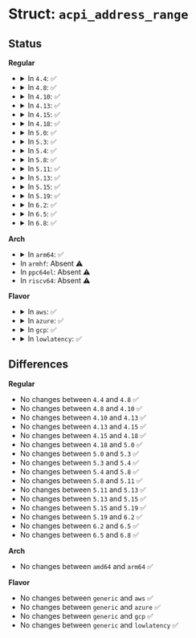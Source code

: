 # Struct: <code>acpi_address_range</code>

## Status
<b>Regular</b>
<ul>
<li>
<details>
<summary>In <code>4.4</code>: ✅</summary>

```c
struct acpi_address_range {
    struct acpi_address_range *next;
    struct acpi_namespace_node *region_node;
    acpi_physical_address start_address;
    acpi_physical_address end_address;
};
```
</details>
</li>
<li>
<details>
<summary>In <code>4.8</code>: ✅</summary>

```c
struct acpi_address_range {
    struct acpi_address_range *next;
    struct acpi_namespace_node *region_node;
    acpi_physical_address start_address;
    acpi_physical_address end_address;
};
```
</details>
</li>
<li>
<details>
<summary>In <code>4.10</code>: ✅</summary>

```c
struct acpi_address_range {
    struct acpi_address_range *next;
    struct acpi_namespace_node *region_node;
    acpi_physical_address start_address;
    acpi_physical_address end_address;
};
```
</details>
</li>
<li>
<details>
<summary>In <code>4.13</code>: ✅</summary>

```c
struct acpi_address_range {
    struct acpi_address_range *next;
    struct acpi_namespace_node *region_node;
    acpi_physical_address start_address;
    acpi_physical_address end_address;
};
```
</details>
</li>
<li>
<details>
<summary>In <code>4.15</code>: ✅</summary>

```c
struct acpi_address_range {
    struct acpi_address_range *next;
    struct acpi_namespace_node *region_node;
    acpi_physical_address start_address;
    acpi_physical_address end_address;
};
```
</details>
</li>
<li>
<details>
<summary>In <code>4.18</code>: ✅</summary>

```c
struct acpi_address_range {
    struct acpi_address_range *next;
    struct acpi_namespace_node *region_node;
    acpi_physical_address start_address;
    acpi_physical_address end_address;
};
```
</details>
</li>
<li>
<details>
<summary>In <code>5.0</code>: ✅</summary>

```c
struct acpi_address_range {
    struct acpi_address_range *next;
    struct acpi_namespace_node *region_node;
    acpi_physical_address start_address;
    acpi_physical_address end_address;
};
```
</details>
</li>
<li>
<details>
<summary>In <code>5.3</code>: ✅</summary>

```c
struct acpi_address_range {
    struct acpi_address_range *next;
    struct acpi_namespace_node *region_node;
    acpi_physical_address start_address;
    acpi_physical_address end_address;
};
```
</details>
</li>
<li>
<details>
<summary>In <code>5.4</code>: ✅</summary>

```c
struct acpi_address_range {
    struct acpi_address_range *next;
    struct acpi_namespace_node *region_node;
    acpi_physical_address start_address;
    acpi_physical_address end_address;
};
```
</details>
</li>
<li>
<details>
<summary>In <code>5.8</code>: ✅</summary>

```c
struct acpi_address_range {
    struct acpi_address_range *next;
    struct acpi_namespace_node *region_node;
    acpi_physical_address start_address;
    acpi_physical_address end_address;
};
```
</details>
</li>
<li>
<details>
<summary>In <code>5.11</code>: ✅</summary>

```c
struct acpi_address_range {
    struct acpi_address_range *next;
    struct acpi_namespace_node *region_node;
    acpi_physical_address start_address;
    acpi_physical_address end_address;
};
```
</details>
</li>
<li>
<details>
<summary>In <code>5.13</code>: ✅</summary>

```c
struct acpi_address_range {
    struct acpi_address_range *next;
    struct acpi_namespace_node *region_node;
    acpi_physical_address start_address;
    acpi_physical_address end_address;
};
```
</details>
</li>
<li>
<details>
<summary>In <code>5.15</code>: ✅</summary>

```c
struct acpi_address_range {
    struct acpi_address_range *next;
    struct acpi_namespace_node *region_node;
    acpi_physical_address start_address;
    acpi_physical_address end_address;
};
```
</details>
</li>
<li>
<details>
<summary>In <code>5.19</code>: ✅</summary>

```c
struct acpi_address_range {
    struct acpi_address_range *next;
    struct acpi_namespace_node *region_node;
    acpi_physical_address start_address;
    acpi_physical_address end_address;
};
```
</details>
</li>
<li>
<details>
<summary>In <code>6.2</code>: ✅</summary>

```c
struct acpi_address_range {
    struct acpi_address_range *next;
    struct acpi_namespace_node *region_node;
    acpi_physical_address start_address;
    acpi_physical_address end_address;
};
```
</details>
</li>
<li>
<details>
<summary>In <code>6.5</code>: ✅</summary>

```c
struct acpi_address_range {
    struct acpi_address_range *next;
    struct acpi_namespace_node *region_node;
    acpi_physical_address start_address;
    acpi_physical_address end_address;
};
```
</details>
</li>
<li>
<details>
<summary>In <code>6.8</code>: ✅</summary>

```c
struct acpi_address_range {
    struct acpi_address_range *next;
    struct acpi_namespace_node *region_node;
    acpi_physical_address start_address;
    acpi_physical_address end_address;
};
```
</details>
</li>
</ul>
<b>Arch</b>
<ul>
<li>
<details>
<summary>In <code>arm64</code>: ✅</summary>

```c
struct acpi_address_range {
    struct acpi_address_range *next;
    struct acpi_namespace_node *region_node;
    acpi_physical_address start_address;
    acpi_physical_address end_address;
};
```
</details>
</li>
<li>
In <code>armhf</code>: Absent ⚠️
</li>
<li>
In <code>ppc64el</code>: Absent ⚠️
</li>
<li>
In <code>riscv64</code>: Absent ⚠️
</li>
</ul>
<b>Flavor</b>
<ul>
<li>
<details>
<summary>In <code>aws</code>: ✅</summary>

```c
struct acpi_address_range {
    struct acpi_address_range *next;
    struct acpi_namespace_node *region_node;
    acpi_physical_address start_address;
    acpi_physical_address end_address;
};
```
</details>
</li>
<li>
<details>
<summary>In <code>azure</code>: ✅</summary>

```c
struct acpi_address_range {
    struct acpi_address_range *next;
    struct acpi_namespace_node *region_node;
    acpi_physical_address start_address;
    acpi_physical_address end_address;
};
```
</details>
</li>
<li>
<details>
<summary>In <code>gcp</code>: ✅</summary>

```c
struct acpi_address_range {
    struct acpi_address_range *next;
    struct acpi_namespace_node *region_node;
    acpi_physical_address start_address;
    acpi_physical_address end_address;
};
```
</details>
</li>
<li>
<details>
<summary>In <code>lowlatency</code>: ✅</summary>

```c
struct acpi_address_range {
    struct acpi_address_range *next;
    struct acpi_namespace_node *region_node;
    acpi_physical_address start_address;
    acpi_physical_address end_address;
};
```
</details>
</li>
</ul>

## Differences
<b>Regular</b>
<ul>
<li>
No changes between <code>4.4</code> and <code>4.8</code> ✅
</li>
<li>
No changes between <code>4.8</code> and <code>4.10</code> ✅
</li>
<li>
No changes between <code>4.10</code> and <code>4.13</code> ✅
</li>
<li>
No changes between <code>4.13</code> and <code>4.15</code> ✅
</li>
<li>
No changes between <code>4.15</code> and <code>4.18</code> ✅
</li>
<li>
No changes between <code>4.18</code> and <code>5.0</code> ✅
</li>
<li>
No changes between <code>5.0</code> and <code>5.3</code> ✅
</li>
<li>
No changes between <code>5.3</code> and <code>5.4</code> ✅
</li>
<li>
No changes between <code>5.4</code> and <code>5.8</code> ✅
</li>
<li>
No changes between <code>5.8</code> and <code>5.11</code> ✅
</li>
<li>
No changes between <code>5.11</code> and <code>5.13</code> ✅
</li>
<li>
No changes between <code>5.13</code> and <code>5.15</code> ✅
</li>
<li>
No changes between <code>5.15</code> and <code>5.19</code> ✅
</li>
<li>
No changes between <code>5.19</code> and <code>6.2</code> ✅
</li>
<li>
No changes between <code>6.2</code> and <code>6.5</code> ✅
</li>
<li>
No changes between <code>6.5</code> and <code>6.8</code> ✅
</li>
</ul>
<b>Arch</b>
<ul>
<li>
No changes between <code>amd64</code> and <code>arm64</code> ✅
</li>
</ul>
<b>Flavor</b>
<ul>
<li>
No changes between <code>generic</code> and <code>aws</code> ✅
</li>
<li>
No changes between <code>generic</code> and <code>azure</code> ✅
</li>
<li>
No changes between <code>generic</code> and <code>gcp</code> ✅
</li>
<li>
No changes between <code>generic</code> and <code>lowlatency</code> ✅
</li>
</ul>
